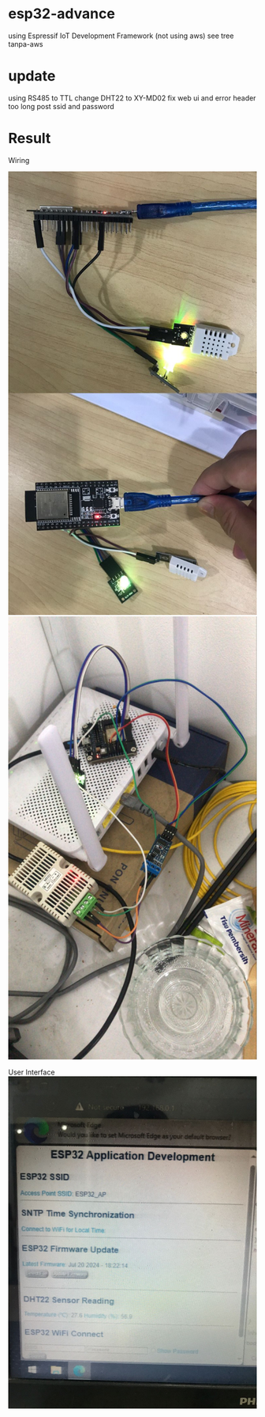 # esp32-advance
using Espressif IoT Development Framework 
(not using aws) see tree tanpa-aws

# update
using RS485 to TTL change DHT22 to XY-MD02
fix web ui and error header too long post ssid and password

# Result

Wiring

![Wiring1](1.jpg)
![Wiring2](3.jpg)

User Interface
![UI](2.jpg)
